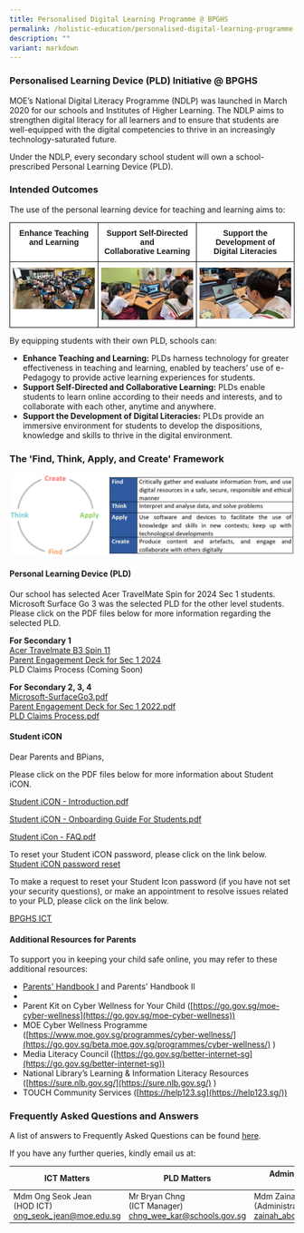 ```yaml
---
title: Personalised Digital Learning Programme @ BPGHS
permalink: /holistic-education/personalised-digital-learning-programme-at-bpghs/
description: ""
variant: markdown
---
```

### Personalised Learning Device (PLD) Initiative @ BPGHS

MOE’s National Digital Literacy Programme (NDLP) was launched in March 2020 for our schools and Institutes of Higher Learning. The NDLP aims to strengthen digital literacy for all learners and to ensure that students are well-equipped with the digital competencies to thrive in an increasingly technology-saturated future. 

Under the NDLP, every secondary school student will own a school-prescribed Personal Learning Device (PLD). 

  
### Intended Outcomes

The use of the personal learning device for teaching and learning aims to:

<table style="border-collapse:collapse;border-spacing:0" class="tg"><thead><tr><th style="background-color:#FFF;border-color:black;border-style:solid;border-width:1px;font-family:Arial, sans-serif;font-size:14px;font-weight:bold;overflow:hidden;padding:10px 5px;text-align:center;vertical-align:top;word-break:normal">Enhance Teaching<br>and Learning</th><th style="background-color:#FFF;border-color:black;border-style:solid;border-width:1px;font-family:Arial, sans-serif;font-size:14px;font-weight:bold;overflow:hidden;padding:10px 5px;text-align:center;vertical-align:top;word-break:normal">Support Self-Directed and<br>Collaborative Learning</th><th style="background-color:#FFF;border-color:black;border-style:solid;border-width:1px;font-family:Arial, sans-serif;font-size:14px;font-weight:bold;overflow:hidden;padding:10px 5px;text-align:center;vertical-align:top;word-break:normal">Support the Development of<br>Digital Literacies </th></tr></thead><tbody><tr><td style="background-color:#FFF;border-color:black;border-style:solid;border-width:1px;font-family:Arial, sans-serif;font-size:14px;overflow:hidden;padding:10px 5px;text-align:center;vertical-align:top;word-break:normal"><img src="/images/IO%201.jpg" style="width:100%"></td><td style="background-color:#FFF;border-color:black;border-style:solid;border-width:1px;font-family:Arial, sans-serif;font-size:14px;overflow:hidden;padding:10px 5px;text-align:center;vertical-align:top;word-break:normal"><img src="/images/IO%202.jpg" style="width:100%"></td><td style="background-color:#FFF;border-color:black;border-style:solid;border-width:1px;font-family:Arial, sans-serif;font-size:14px;overflow:hidden;padding:10px 5px;text-align:center;vertical-align:top;word-break:normal"><img src="/images/IO%203.jpg" style="width:100%"></td></tr></tbody></table>
		 
		 

By equipping students with their own PLD, schools can:

*   **Enhance Teaching and Learning:**&nbsp;PLDs harness technology for greater effectiveness in teaching and learning, enabled by teachers’ use of e-Pedagogy to provide active learning experiences for students.
*   **Support Self-Directed and Collaborative Learning:**&nbsp;PLDs enable students to learn online according to their needs and interests, and to collaborate with each other, anytime and anywhere.
*   **Support the Development of Digital Literacies:**&nbsp;PLDs provide an immersive environment for students to develop the dispositions, knowledge and skills to thrive in the digital environment.

### The 'Find, Think, Apply, and Create' Framework

![](/images/PDLP%20framework.png)



#### Personal Learning Device (PLD)

Our school has selected Acer TravelMate Spin for 2024 Sec 1 students. 
Microsoft Surface Go 3 was the selected PLD for the other level students. 
<br>
Please click on the PDF files below for more information regarding the selected PLD.

**For Secondary 1**<br>
[Acer Travelmate B3 Spin 11](/files/Acer_Travelmate_B3_Spin_11_product_sheet.pdf)
<br>[Parent Engagement Deck for Sec 1 2024](/files/IP1___Parent_Engagement_Deck_2024_FINAL_For_Upload.pdf)
<br>PLD Claims Process (Coming Soon)

**For Secondary 2, 3, 4**
<br>[Microsoft-SurfaceGo3.pdf](/files/pld1.pdf) 
<br>[Parent Engagement Deck for Sec 1 2022.pdf](/files/pld2.pdf) 
<br>[PLD Claims Process.pdf](/files/pld3.pdf) 


#### Student iCON

 Dear Parents and BPians,  
  
Please click on the PDF files below for more information about Student iCON.  
  
[Student iCON - Introduction.pdf](/files/Student%20iCON%20-%20Introduction.pdf) 

[Student iCON - Onboarding Guide For Students.pdf](/files/Student%20iCON%20-%20Onboarding%20Guide%20For%20Students.pdf)

[Student iCon - FAQ.pdf](/files/Student%20iCon%20-%20FAQ.pdf)
  
To reset your Student iCON password, please click on the link below.  
[Student iCON password reset](https://go.gov.sg/bpghs-password-reset)  

  
To make a request to reset your Student Icon password (if you have not set your security questions), or make an appointment to resolve issues related to your PLD,&nbsp;please click on the link below.  

[BPGHS ICT](https://form.gov.sg/63bfa3dce2862f00118e3e7b)
 
#### Additional Resources for Parents

To support you in keeping your child safe online, you may refer to these additional resources:

*   [Parents' Handbook I](/files/Parent%20Handbook%20(I)%20on%20Learning%20with%20a%20PLD.pdf)&nbsp;and&nbsp;Parents' Handbook II
*   
*   Parent Kit on Cyber Wellness for Your Child ([https://go.gov.sg/moe-cyber-wellness](https://go.gov.sg/moe-cyber-wellness))
*   MOE Cyber Wellness Programme ([https://www.moe.gov.sg/programmes/cyber-wellness/](https://go.gov.sg/beta.moe.gov.sg/programmes/cyber-wellness/)&nbsp;)
*   Media Literacy Council ([https://go.gov.sg/better-internet-sg](https://go.gov.sg/better-internet-sg))
*   National Library’s Learning &amp; Information Literacy Resources ([https://sure.nlb.gov.sg/](https://sure.nlb.gov.sg/)&nbsp;)
*   TOUCH Community Services ([https://help123.sg](https://help123.sg/))
  

### Frequently Asked Questions and Answers

  
A list of answers to Frequently Asked Questions can be found&nbsp;[here](/files/2022%20Set%20of%20FAQs.pdf).&nbsp;&nbsp;

If you have any further queries, kindly email us at:



| ICT Matters| PLD Matters| Administrative &amp; Financial Matters |
| -------- | -------- | -------- |
| Mdm Ong Seok Jean<br>(HOD ICT)<br>ong_seok_jean@moe.edu.sg| Mr Bryan Chng<br>(ICT Manager)<br>chng_wee_kar@schools.gov.sg     | Mdm Zainah<br>(Administrative Executive)<br>zainah_abdul_aziz@schools.gov.sg   |

